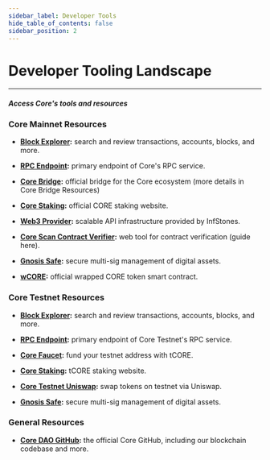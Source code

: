 ```yaml
---
sidebar_label: Developer Tools
hide_table_of_contents: false
sidebar_position: 2
---
```


# Developer Tooling Landscape
---

#### _Access Core's tools and resources_

### Core Mainnet Resources

* **[Block Explorer](https://scan.coredao.org/):** search and review transactions, accounts, blocks, and more.

* **[RPC Endpoint](https://rpc.coredao.org/):** primary endpoint of Core's RPC service.

* **[Core Bridge](https://bridge.coredao.org/):** official bridge for the Core ecosystem (more details in Core Bridge Resources)

* **[Core Staking](https://stake.coredao.org/):** official CORE staking website.

* **[Web3 Provider](https://cloud.infstones.com/login):** scalable API infrastructure provided by InfStones.

* **[Core Scan Contract Verifier](https://scan.coredao.org/verifyContract):** web tool for contract verification (guide here).

* **[Gnosis Safe](https://safe.coredao.org/welcome):** secure multi-sig management of digital assets.

* **[wCORE](https://scan.coredao.org/address/0x191e94fa59739e188dce837f7f6978d84727ad01):** official wrapped CORE token smart contract.

### Core Testnet Resources

* **[Block Explorer](https://scan.test.btcs.network/):** search and review transactions, accounts, blocks, and more.

* **[RPC Endpoint](https://rpc.test.btcs.network/):** primary endpoint of Core Testnet's RPC service.

* **[Core Faucet](https://scan.test.btcs.network/faucet):** fund your testnet address with tCORE.

* **[Core Staking](https://stake.test.btcs.network/):** tCORE staking website.

* **[Core Testnet Uniswap](https://swap.test.btcs.network/#/swap):** swap tokens on testnet via Uniswap.

* **[Gnosis Safe](https://safe.test.btcs.network/welcome):** secure multi-sig management of digital assets.

### General Resources

* **[Core DAO GitHub](https://github.com/coredao-org):** the official Core GitHub, including our blockchain codebase and more.